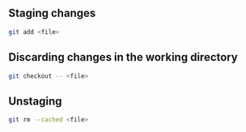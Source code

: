 ## Staging changes

```bash
git add <file>
```

## Discarding changes in the working directory

```bash
git checkout -- <file>
```

## Unstaging

```bash
git rm --cached <file>
```
